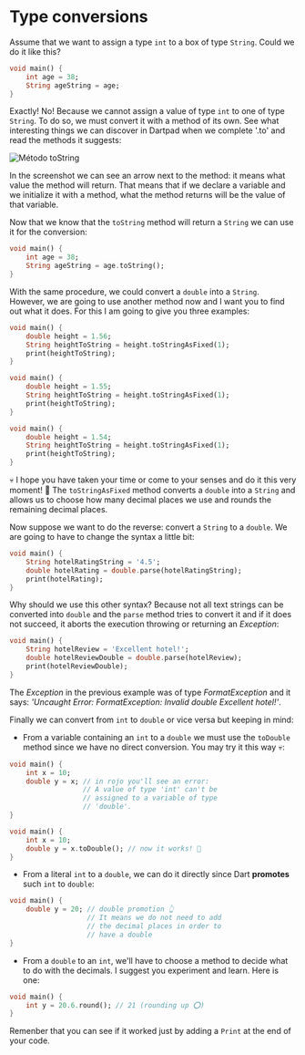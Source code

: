 # Type conversions

Assume that we want to assign a type `int` to a box of type `String`. Could we do it like this?

```dart
void main() {
    int age = 38;
    String ageString = age;
}
```

Exactly! No! Because we cannot assign a value of type `int` to one of type `String`. To do so, we must convert it with a method of its own. See what interesting things we can discover in Dartpad when we complete '.to' and read the methods it suggests:

![Método toString](https://raw.githubusercontent.com/themonkslab/courses/main/dart/2.Dart_b%C3%A1sico/11.1_tipo_retorno.png)

In the screenshot we can see an arrow next to the method: it means what value the method will return. That means that if we declare a variable and we initialize it with a method, what the method returns will be the value of that variable.

Now that we know that the `toString` method will return a `String` we can use it for the conversion:

```dart
void main() {
    int age = 38;
    String ageString = age.toString();
}
```

With the same procedure, we could convert a `double` into a `String`. However, we are going to use another method now and I want you to find out what it does. For this I am going to give you three examples:

```dart
void main() {
    double height = 1.56;
    String heightToString = height.toStringAsFixed(1);
    print(heightToString);
}
```

```dart
void main() {
    double height = 1.55;
    String heightToString = height.toStringAsFixed(1);
    print(heightToString);
}
```

```dart
void main() {
    double height = 1.54;
    String heightToString = height.toStringAsFixed(1);
    print(heightToString);
}
```

💀 I hope you have taken your time or come to your senses and do it this very moment! 🤣 The `toStringAsFixed` method converts a `double` into a `String` and allows us to choose how many decimal places we use and rounds the remaining decimal places.

Now suppose we want to do the reverse: convert a `String` to a `double`. We are going to have to change the syntax a little bit:

```dart
void main() {
    String hotelRatingString = '4.5';
    double hotelRating = double.parse(hotelRatingString);
    print(hotelRating);
}
```

Why should we use this other syntax? Because not all text strings can be converted into `double` and the `parse` method tries to convert it and if it does not succeed, it aborts the execution throwing or returning an _Exception_:

```dart
void main() {
    String hotelReview = 'Excellent hotel!';
    double hotelReviewDouble = double.parse(hotelReview);
    print(hotelReviewDouble);
}
```

The _Exception_ in the previous example was of type _FormatException_ and it says: _'Uncaught Error: FormatException: Invalid double Excellent hotel!'_.

Finally we can convert from `int` to `double` or vice versa but keeping in mind:

- From a variable containing an `int` to a `double` we must use the `toDouble` method since we have no direct conversion. You may try it this way 💀:

```dart
void main() {
    int x = 10;
    double y = x; // in rojo you'll see an error:
                  // A value of type 'int' can't be 
                  // assigned to a variable of type
                  // 'double'.
}
```

```dart
void main() {
    int x = 10;
    double y = x.toDouble(); // now it works! 💪
}
```

- From a literal `int` to a `double`, we can do it directly since Dart __promotes__ such `int` to `double`:

```dart
void main() {
    double y = 20; // double promotion 👆
                   // It means we do not need to add
                   // the decimal places in order to 
                   // have a double 
}
```

- From a `double` to an `int`, we'll have to choose a method to decide what to do with the decimals. I suggest you experiment and learn. Here is one:

```dart
void main() {
    int y = 20.6.round(); // 21 (rounding up ⭕️)
}
```

Remenber that you can see if it worked just by adding a `Print` at the end of your code.